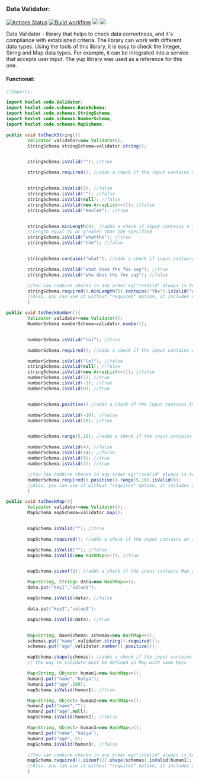 ### Data Validator:

[![Actions Status](https://github.com/IVF13/java-project-lvl3/workflows/hexlet-check/badge.svg)](https://github.com/IVF13/java-project-lvl3/actions)
[![Build workflow](https://github.com/IVF13/java-project-lvl3/actions/workflows/build.yml/badge.svg)](https://github.com/IVF13/java-project-lvl3/actions/workflows/build.yml)
<a href="https://codeclimate.com/github/IVF13/java-project-lvl3/maintainability"><img src="https://api.codeclimate.com/v1/badges/450c76b84170c15ee7f3/maintainability" /></a>
<a href="https://codeclimate.com/github/IVF13/java-project-lvl3/test_coverage"><img src="https://api.codeclimate.com/v1/badges/450c76b84170c15ee7f3/test_coverage" /></a>

Data Validator - library that helps to check data correctness, and it's compliance with established criteria. The
library can work with different data types. Using the tools of this library, it is easy to check the Integer, String and
Map data types. For example, it can be integrated into a service that accepts user input. The yup library was used as a reference for
this one.

#### Functional:

```java
//Imports:

import hexlet.code.Validator;
import hexlet.code.schemas.BaseSchema;
import hexlet.code.schemas.StringSchema;
import hexlet.code.schemas.NumberSchema;
import hexlet.code.schemas.MapSchema;

public void toCheckString(){
        Validator validator=new Validator();
        StringSchema stringSchema=validator.string();


        stringSchema.isValid(""); //true

        stringSchema.required(); //adds a check if the input contains an instance of a non-empty string   


        stringSchema.isValid(5); //false
        stringSchema.isValid(""); //false
        stringSchema.isValid(null); //false
        stringSchema.isValid(new ArrayList<>()); //false
        stringSchema.isValid("Hexlet"); //true


        stringSchema.minLength(4); //adds a check if input contains a string with a 
        //length equal to or greater than the specified
        stringSchema.isValid("whatthe"); //true
        stringSchema.isValid("the"); //false


        stringSchema.contains("what"); //adds a check if input contains a string with specified string

        stringSchema.isValid("what does the fox say"); //true
        stringSchema.isValid("wha does the fox say"); //false

        //You can combine checks in any order eg("isValid" always is terminal check): 
        stringSchema.required().minLength(5).contains("the").isValid("what does the fox say");
        //Also, you can use it without "required" option, it includes automatically when you call other checks.
        }

public void toCheckNumber(){
        Validator validator=new Validator();
        NumberSchema numberSchema=validator.number();


        numberSchema.isValid("lol"); //true

        numberSchema.required(); //adds a check if the input contains an instance of Integer

        numberSchema.isValid("lol"); //false
        stringSchema.isValid(null); //false
        stringSchema.isValid(new ArrayList<>()); //false
        numberSchema.isValid(5); //true
        numberSchema.isValid(-1); //true
        numberSchema.isValid(0); //true


        numberSchema.positive() //adds a check if the input contains Integer bigger than 0

        numberSchema.isValid(-10); //false
        numberSchema.isValid(10); //true


        numberSchema.range(5,10); //adds a check if the input contains Integer from the specified range

        numberSchema.isValid(4); //false
        numberSchema.isValid(14); //false
        numberSchema.isValid(5); //true
        numberSchema.isValid(7); //true

        //You can combine checks in any order eg("isValid" always is terminal check): 
        numberSchema.required().positive().range(5,10).isValid(6);
        //Also, you can use it without "required" option, it includes automatically when you call other checks.
        }

public void toCheckMap(){
        Validator validator=new Validator();
        MapSchema mapSchema=validator.map();


        mapSchema.isValid(""); //true

        mapSchema.required(); //adds a check if the input contains an instance of Map

        mapSchema.isValid(""); //false
        mapSchema.isValid(new HashMap<>()); //true


        mapSchema.sizeof(2); //adds a check if the input contains Map with specified size

        Map<String, String> data=new HashMap<>();
        data.put("key1","value1");

        mapSchema.isValid(data); //false

        data.put("key2","value2");

        mapSchema.isValid(data); //true


        Map<String, BaseSchema> schemas=new HashMap<>();
        schemas.put("name",validator.string().required());
        schemas.put("age",validator.number().positive());

        mapSchema.shape(schemas); //adds a check if the input contains Map with valid values in relation to certain keys, 
        // the way to validate must be defined in Map with same keys

        Map<String, Object> human1=new HashMap<>();
        human1.put("name","Kolya");
        human1.put("age",100);
        mapSchema.isValid(human1); //true

        Map<String, Object> human2=new HashMap<>();
        human2.put("name","");
        human2.put("age",null);
        mapSchema.isValid(human2); //false

        Map<String, Object> human3=new HashMap<>();
        human3.put("name","Valya");
        human3.put("age",-5);
        mapSchema.isValid(human3); //false

        //You can combine checks in any order eg("isValid" always is terminal check): 
        mapSchema.required().sizeof(2).shape(schemas).isValid(human1);
        //Also, you can use it without "required" option, it includes automatically when you call other checks.
        }
```

        
        


